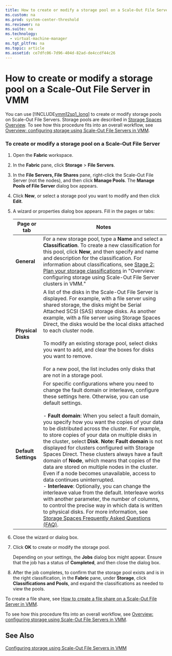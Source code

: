 ```yaml
---
title: How to create or modify a storage pool on a Scale-Out File Server in VMM
ms.custom: na
ms.prod: system-center-threshold
ms.reviewer: na
ms.suite: na
ms.technology: 
  - virtual-machine-manager
ms.tgt_pltfrm: na
ms.topic: article
ms.assetid: ce7dfc06-7d96-404d-82ad-de4ccdf44c26
---
```

# How to create or modify a storage pool on a Scale-Out File Server in VMM
You can use [!INCLUDE[vmm12sp1_long](./Token/vmm12sp1_long_md.md)] to create or modify storage pools on Scale\-Out File Servers. Storage pools are described in [Storage Spaces Overview](http://technet.microsoft.com/library/hh831739.aspx). To see how this procedure fits into an overall workflow, see [Overview: configuring storage using Scale-Out File Servers in VMM](./Overview--configuring-storage-using-Scale-Out-File-Servers-in-VMM.md).

### To create or modify a storage pool on a Scale\-Out File Server

1.  Open the **Fabric** workspace.

2.  In the **Fabric** pane, click **Storage** > **File Servers**.

3.  In the **File Servers, File Shares** pane, right\-click the Scale\-Out File Server \(not the nodes\), and then click **Manage Pools**. The **Manage Pools of File Server <file server>** dialog box appears.

4.  Click **New**, or select a storage pool you want to modify and then click **Edit**.

5.  A wizard or properties dialog box appears. Fill in the pages or tabs:

    |Page or tab|Notes|
    |---------------|---------|
    |**General**|For a new storage pool, type a **Name** and select a **Classification**. To create a new classification for this pool, click **New**, and then specify and name and description for the classification. For information about classifications, see [Stage 2: Plan your storage classifications](./Overview--configuring-storage-using-Scale-Out-File-Servers-in-VMM.md#BKMK_classifications) in "Overview: configuring storage using Scale\-Out File Server clusters in VMM."|
    |**Physical Disks**|A list of the disks in the Scale\-Out File Server is displayed. For example, with a file server using shared storage, the disks might be Serial Attached SCSI \(SAS\) storage disks. As another example, with a file server using Storage Spaces Direct, the disks would be the local disks attached to each cluster node.<br /><br />To modify an existing storage pool, select disks you want to add, and clear the boxes for disks you want to remove.<br /><br />For a new pool, the list includes only disks that are not in a storage pool.|
    |**Default Settings**|For specific configurations where you need to change the fault domain or interleave, configure these settings here. Otherwise, you can use default settings.<br /><br />-   **Fault domain**: When you select a fault domain, you specify how you want the copies of your data to be distributed across the cluster. For example, to store copies of your data on multiple disks in the cluster, select **Disk**. **Note:**     **Fault domain** is not displayed for clusters configured with Storage Spaces Direct. These clusters always have a fault domain of **Node**, which means that copies of the data are stored on multiple nodes in the cluster. Even if a node becomes unavailable, access to data continues uninterrupted.<br />-   **Interleave**: Optionally, you can change the interleave value from the default. Interleave works with another parameter, the number of columns, to control the precise way in which data is written to physical disks. For more information, see [Storage Spaces Frequently Asked Questions (FAQ)](http://social.technet.microsoft.com/wiki/contents/articles/11382.storage-spaces-frequently-asked-questions-faq.aspx).|

6.  Close the wizard or dialog box.

7.  Click **OK** to create or modify the storage pool.

    Depending on your settings, the **Jobs** dialog box might appear. Ensure that the job has a status of **Completed**, and then close the dialog box.

8.  After the job completes, to confirm that the storage pool exists and is in the right classification, in the **Fabric** pane, under **Storage**, click **Classifications and Pools**, and expand the classifications as needed to view the pools.

To create a file share, see [How to create a file share on a Scale-Out File Server in VMM](./How-to-create-a-file-share-on-a-Scale-Out-File-Server-in-VMM.md).

To see how this procedure fits into an overall workflow, see [Overview: configuring storage using Scale-Out File Servers in VMM](./Overview--configuring-storage-using-Scale-Out-File-Servers-in-VMM.md).

## See Also
[Configuring storage using Scale-Out File Servers in VMM](./Configuring-storage-using-Scale-Out-File-Servers-in-VMM.md)


